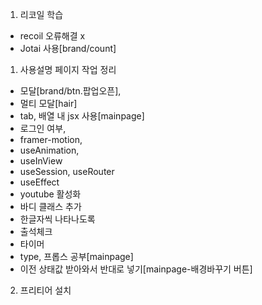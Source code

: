 1. 리코일 학습

- recoil 오류해결 x
- Jotai 사용[brand/count]

1. 사용설명 페이지 작업 정리

- 모달[brand/btn.팝업오픈],
- 멀티 모달[hair]
- tab, 배열 내 jsx 사용[mainpage]
- 로그인 여부,
- framer-motion,
- useAnimation,
- useInView
- useSession, useRouter
- useEffect
- youtube 활성화
- 바디 클래스 추가
- 한글자씩 나타나도록
- 출석체크
- 타이머
- type, 프롭스 공부[mainpage]
- 이전 상태값 받아와서 반대로 넣기[mainpage-배경바꾸기 버튼]

2. 프리티어 설치
